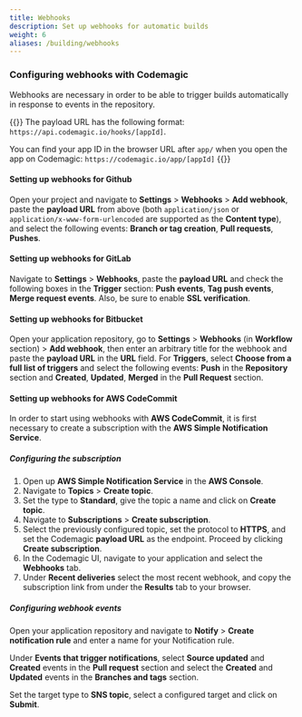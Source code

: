 ```yaml
---
title: Webhooks
description: Set up webhooks for automatic builds
weight: 6
aliases: /building/webhooks
---
```


### Configuring webhooks with Codemagic

Webhooks are necessary in order to be able to trigger builds automatically in response to events in the repository.

{{<notebox>}}
The payload URL has the following format: `https://api.codemagic.io/hooks/[appId]`.

You can find your app ID in the browser URL after `app/` when you open the app on Codemagic: `https://codemagic.io/app/[appId]`
{{</notebox>}}

#### Setting up webhooks for Github

Open your project and navigate to **Settings** > **Webhooks** > **Add webhook**, paste the **payload URL** from above (both `application/json` or `application/x-www-form-urlencoded` are supported as the **Content type**), and select the following events: **Branch or tag creation**, **Pull requests**, **Pushes**.

#### Setting up webhooks for GitLab

Navigate to **Settings** > **Webhooks**, paste the **payload URL** and check the following boxes in the **Trigger** section: **Push events**, **Tag push events**, **Merge request events**. Also, be sure to enable **SSL verification**.

#### Setting up webhooks for Bitbucket

Open your application repository, go to **Settings** > **Webhooks** (in **Workflow** section) > **Add webhook**, then enter an arbitrary title for the webhook and paste the **payload URL** in the **URL** field. For **Triggers**, select **Choose from a full list of triggers** and select the following events: **Push** in the **Repository** section and **Created**, **Updated**, **Merged** in the **Pull Request** section.

#### Setting up webhooks for AWS CodeCommit

In order to start using webhooks with **AWS CodeCommit**, it is first necessary to create a subscription with the **AWS Simple Notification Service**.

##### Configuring the subscription

1. Open up **AWS Simple Notification Service** in the **AWS Console**.
2. Navigate to **Topics** > **Create topic**.
3. Set the type to **Standard**, give the topic a name and click on **Create topic**.
4. Navigate to **Subscriptions** > **Create subscription**.
5. Select the previously configured topic, set the protocol to **HTTPS**, and set the Codemagic **payload URL** as the endpoint. Proceed by clicking **Create subscription**.
6. In the Codemagic UI, navigate to your application and select the **Webhooks** tab.
7. Under **Recent deliveries** select the most recent webhook, and copy the subscription link from under the **Results** tab to your browser.

##### Configuring webhook events

Open your application repository and navigate to **Notify** > **Create notification rule** and enter a name for your Notification rule.

Under **Events that trigger notifications**, select **Source updated** and **Created** events in the **Pull request** section and select the **Created** and **Updated** events in the **Branches and tags** section.

Set the target type to **SNS topic**, select a configured target and click on **Submit**.

